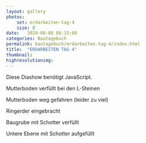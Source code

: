```yaml
---
layout: gallery
photos:
    set: erdarbeiten-tag-4
    size: 8
date:   2019-08-08 08:15:00
categories: Bautagebuch
permalink: bautagebuch/erdarbeiten-tag-4/index.html
title:  "ERDARBEITEN TAG 4"
thumbnail: 
highresolutionimg: 
---
```


<div class="entry-content">
<p class="jetpack-slideshow-noscript robots-nocontent">Diese Diashow benötigt JavaScript.</p>
<div id="gallery-338-4-slideshow" class="slideshow-window jetpack-slideshow slideshow-black" data-trans="fade" data-autostart="1" data-gallery="[{&quot;src&quot;:&quot;{{ site.GallerieDir }}/20190808_220659.jpg?fit=4032%2C1960&ssl=1&quot;,&quot;id&quot;:&quot;399&quot;,&quot;title&quot;:&quot;20190808_220659&quot;,&quot;alt&quot;:&quot;&quot;,&quot;caption&quot;:&quot;&quot;,&quot;itemprop&quot;:&quot;image&quot;},{&quot;src&quot;:&quot;{{ site.GallerieDir }}/20190808_220621.jpg?fit=4003%2C1947&ssl=1&quot;,&quot;id&quot;:&quot;402&quot;,&quot;title&quot;:&quot;20190808_220621&quot;,&quot;alt&quot;:&quot;&quot;,&quot;caption&quot;:&quot;&quot;,&quot;itemprop&quot;:&quot;image&quot;},{&quot;src&quot;:&quot;{{ site.GallerieDir }}/20190808_154648.jpg?fit=4032%2C1960&ssl=1&quot;,&quot;id&quot;:&quot;400&quot;,&quot;title&quot;:&quot;20190808_154648&quot;,&quot;alt&quot;:&quot;&quot;,&quot;caption&quot;:&quot;&quot;,&quot;itemprop&quot;:&quot;image&quot;},{&quot;src&quot;:&quot;{{ site.GallerieDir }}/20190808_153058.jpg?fit=4032%2C1960&ssl=1&quot;,&quot;id&quot;:&quot;401&quot;,&quot;title&quot;:&quot;20190808_153058&quot;,&quot;alt&quot;:&quot;&quot;,&quot;caption&quot;:&quot;&quot;,&quot;itemprop&quot;:&quot;image&quot;}]" itemscope itemtype="https://schema.org/ImageGallery"></div>

Mutterboden verfüllt bei den L-Steinen

Mutterboden weg gefahren (leider zu viel)

<!--more-->

Ringerder eingebracht

Baugrube mit Schotter verfüllt

Untere Ebene mit Schotter aufgefüllt

</div><!-- .entry-content -->
